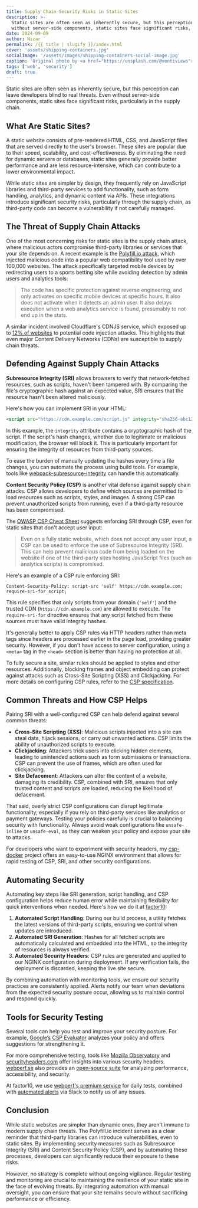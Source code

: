 ```yaml
---
title: Supply Chain Security Risks in Static Sites
description: >-
  Static sites are often seen as inherently secure, but this perception can leave developers blind to real threats. Even
  without server-side components, static sites face significant risks, particularly in the supply chain.
date: 2024-09-09
author: Nizar
permalink: /{{ title | slugify }}/index.html
cover: 'assets/shipping-containers.jpg'
socialImage: '/assets/images/shipping-containers-social-image.jpg'
caption: 'Original photo by <a href="https://unsplash.com/@ventiviews">Venti Views</a> on <a href="https://unsplash.com/photos/aerial-view-of-city-buildings-during-daytime-6p0JBES_65E">Unsplash</a>'
tags: ['web', 'security']
draft: true
---
```


Static sites are often seen as inherently secure, but this perception can leave developers blind to real threats. Even
without server-side components, static sites face significant risks, particularly in the supply chain.

## What Are Static Sites?

A static website consists of pre-rendered HTML, CSS, and JavaScript files that are served directly to the user's
browser. These sites are popular due to their speed, scalability, and cost-effectiveness. By eliminating the need for
dynamic servers or databases, static sites generally provide better performance and are less resource-intensive, which
can contribute to a lower environmental impact.

While static sites are simpler by design, they frequently rely on JavaScript libraries and third-party services to add
functionality, such as form handling, analytics, and dynamic content via APIs. These integrations introduce significant
security risks, particularly through the supply chain, as third-party code can become a vulnerability if not carefully
managed.

## The Threat of Supply Chain Attacks

One of the most concerning risks for static sites is the supply chain attack, where malicious actors compromise
third-party libraries or services that your site depends on. A recent example is the [Polyfill.io attack](https://sansec.io/research/polyfill-supply-chain-attack),
which injected malicious code into a popular web compatibility tool used by over 100,000 websites. The attack
specifically targeted mobile devices by redirecting users to a sports betting site while avoiding detection by admin
users and analytics tools:

> The code has specific protection against reverse engineering, and only activates on specific mobile devices at
  specific hours. It also does not activate when it detects an admin user. It also delays execution when a web analytics
  service is found, presumably to not end up in the stats.

A similar incident involved Cloudflare's CDNJS service, which exposed up to [12% of websites](https://www.bleepingcomputer.com/news/security/critical-cloudflare-cdn-flaw-allowed-compromise-of-12-percent-of-all-sites/)
to potential code injection attacks. This highlights that even major Content Delivery Networks (CDNs) are susceptible
to supply chain threats.

## Defending Against Supply Chain Attacks

**Subresource Integrity (SRI)** allows browsers to verify that network-fetched resources, such as scripts, haven't been
tampered with. By comparing the file's cryptographic hash against an expected value, SRI ensures that the resource
hasn't been altered maliciously.

Here's how you can implement SRI in your HTML:

```html
<script src="https://cdn.example.com/script.js" integrity="sha256-abc123..." crossorigin="anonymous"></script>
```

In this example, the `integrity` attribute contains a cryptographic hash of the script. If the script's hash changes,
whether due to legitimate or malicious modification, the browser will block it. This is particularly important for
ensuring the integrity of resources from third-party sources.

To ease the burden of manually updating the hashes every time a file changes, you can automate the process using build
tools. For example, tools like [webpack-subresource-integrity](https://www.npmjs.com/package/webpack-subresource-integrity)
can handle this automatically.

**Content Security Policy (CSP)** is another vital defense against supply chain attacks. CSP allows developers to define
which sources are permitted to load resources such as scripts, styles, and images. A strong CSP can prevent unauthorized
scripts from running, even if a third-party resource has been compromised.

The [OWASP CSP Cheat Sheet](https://cheatsheetseries.owasp.org/cheatsheets/Content_Security_Policy_Cheat_Sheet.html#defense-in-depth)
suggests enforcing SRI through CSP, even for static sites that don't accept user input:

> Even on a fully static website, which does not accept any user input, a CSP can be used to enforce the use of
  Subresource Integrity (SRI). This can help prevent malicious code from being loaded on the website if one of the
  third-party sites hosting JavaScript files (such as analytics scripts) is compromised.

Here's an example of a CSP rule enforcing SRI:

```text
Content-Security-Policy: script-src 'self' https://cdn.example.com; require-sri-for script;
```

This rule specifies that only scripts from your domain (`'self'`) and the trusted CDN (`https://cdn.example.com`) are
allowed to execute. The `require-sri-for` directive ensures that any script fetched from these sources must have valid
integrity hashes.

It's generally better to apply CSP rules via HTTP headers rather than meta tags since headers are processed earlier in
the page load, providing greater security. However, if you don't have access to server configuration, using a `<meta>`
tag in the `<head>` section is better than having no protection at all.

To fully secure a site, similar rules should be applied to styles and other resources. Additionally, blocking frames and
object embedding can protect against attacks such as Cross-Site Scripting (XSS) and Clickjacking. For more details on
configuring CSP rules, refer to the [CSP specification](https://developer.mozilla.org/en-US/docs/Web/HTTP/Headers/Content-Security-Policy).

## Common Threats and How CSP Helps

Pairing SRI with a well-configured CSP can help defend against several common threats:

- **Cross-Site Scripting (XSS)**: Malicious scripts injected into a site can steal data, hijack sessions, or carry out
  unwanted actions. CSP limits the ability of unauthorized scripts to execute.
- **Clickjacking**: Attackers trick users into clicking hidden elements, leading to unintended actions such as form
  submissions or transactions. CSP can prevent the use of frames, which are often used for clickjacking.
- **Site Defacement**: Attackers can alter the content of a website, damaging its credibility. CSP, combined with SRI,
  ensures that only trusted content and scripts are loaded, reducing the likelihood of defacement.

That said, overly strict CSP configurations can disrupt legitimate functionality, especially if you rely on third-party
services like analytics or payment gateways. Testing your policies carefully is crucial to balancing security with
functionality. Always avoid weak configurations like `unsafe-inline` or `unsafe-eval`, as they can weaken your policy
and expose your site to attacks.

For developers who want to experiment with security headers, my [csp-docker](https://github.com/nizos/csp-docker)
project offers an easy-to-use NGINX environment that allows for rapid testing of CSP, SRI, and other security
configurations.

## Automating Security

Automating key steps like SRI generation, script handling, and CSP configuration helps reduce human error while
maintaining flexibility for quick interventions when needed. Here's how we do it at [factor10](https://www.factor10.com/websites/):

1. **Automated Script Handling**: During our build process, a utility fetches the latest versions of third-party
   scripts, ensuring we control when updates are introduced.
2. **Automated SRI Generation**: Hashes for all fetched scripts are automatically calculated and embedded
   into the HTML, so the integrity of resources is always verified.
3. **Automated Security Headers**: CSP rules are generated and applied to our NGINX configuration during deployment.
   If any verification fails, the deployment is discarded, keeping the live site secure.

By combining automation with monitoring tools, we ensure our security practices are consistently applied. Alerts notify
our team when deviations from the expected security posture occur, allowing us to maintain control and respond quickly.

## Tools for Security Testing

Several tools can help you test and improve your security posture. For example, [Google’s CSP Evaluator](https://csp-evaluator.withgoogle.com/)
analyzes your policy and offers suggestions for strengthening it.

For more comprehensive testing, tools like [Mozilla Observatory](https://observatory.mozilla.org/) and [securityheaders.com](https://securityheaders.com/)
offer insights into various security headers. [webperf.se](http://webperf.se) also provides an [open-source suite](https://github.com/Webperf-se/webperf_core)
for analyzing performance, accessibility, and security.

At factor10, we use [webperf's premium service](https://webperf.se/erbjudande/) for daily tests, combined with
[automated alerts](https://webperf.se/articles/webhooks/) via Slack to notify us of any issues.

## Conclusion

While static websites are simpler than dynamic ones, they aren't immune to modern supply chain threats. The Polyfill.io
incident serves as a clear reminder that third-party libraries can introduce vulnerabilities, even to static sites. By
implementing security measures such as Subresource Integrity (SRI) and Content Security Policy (CSP), and by automating
these processes, developers can significantly reduce their exposure to these risks.

However, no strategy is complete without ongoing vigilance. Regular testing and monitoring are crucial to maintaining
the resilience of your static site in the face of evolving threats. By integrating automation with manual oversight, you
can ensure that your site remains secure without sacrificing performance or efficiency.